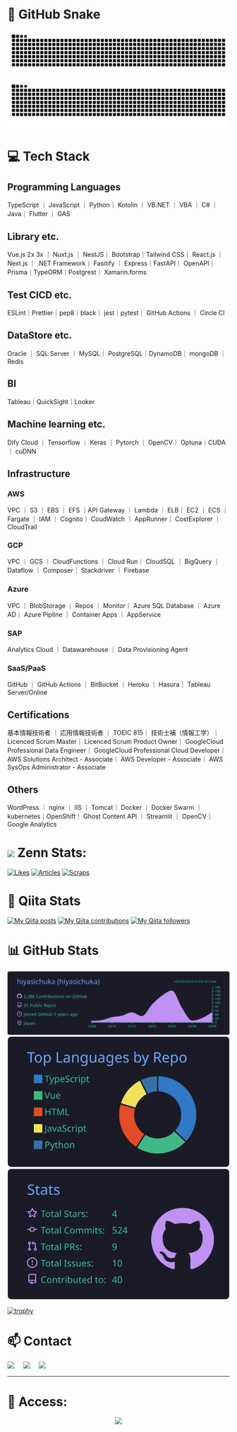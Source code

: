 # 🐍 GitHub Snake
![GitHub Snake Light](https://raw.githubusercontent.com/hiyasichuka/hiyasichuka/output/github-contribution-grid-snake.svg#gh-light-mode-only)
![GitHub Snake dark](https://raw.githubusercontent.com/hiyasichuka/hiyasichuka/output/github-contribution-grid-snake-dark.svg#gh-dark-mode-only)

# 💻 Tech Stack

## Programming Languages

TypeScript ｜ JavaScript ｜ Python｜
Kotolin ｜ VB.NET ｜ VBA ｜ C# ｜ Java｜
Flutter ｜ GAS

## Library etc.

Vue.js 2x 3x ｜ Nuxt.js ｜ NestJS｜
Bootstrap｜Tailwind CSS｜
React.js ｜ Next.js ｜ .NET Framework｜
Fasitify ｜ Express｜FastAPI｜
OpenAPI｜Prisma｜TypeORM｜Postgrest｜
Xamarin.forms

## Test CICD etc.

ESLint｜Prettier｜pep8｜black｜
jest｜pytest｜
GitHub Actions ｜ Circle CI

## DataStore etc.

Oracle ｜ SQL Server ｜ MySQL｜
PostgreSQL｜DynamoDB｜ mongoDB ｜ Redis

## BI

Tableau｜QuickSight｜Looker

## Machine learning etc.

Dify Cloud ｜ Tensorflow ｜ Keras ｜ Pytorch ｜ OpenCV｜
Optuna｜CUDA ｜ cuDNN

## Infrastructure

### AWS

VPC ｜ S3 ｜ EBS ｜ EFS ｜API Gateway ｜ Lambda ｜ ELB｜
EC2 ｜ ECS ｜ Fargate ｜ IAM ｜ Cognito｜
CoudWatch ｜ AppRunner｜
CostExplorer ｜ CloudTrail


### GCP

VPC ｜ GCS ｜ CloudFunctions ｜ Cloud Run｜
CloudSQL ｜ BigQuery ｜ Dataflow ｜ Composer｜
Stackdriver ｜ Firebase

### Azure

VPC ｜ BlobStorage ｜ Repos ｜ Monitor｜
Azure SQL Database ｜ Azure AD｜
Azure Pipline ｜ Container Apps ｜ AppService

### SAP

Analytics Cloud ｜ Datawarehouse ｜ Data Provisioning Agent


### SaaS/PaaS

GitHub ｜ GitHub Actions ｜ BitBucket ｜ Heroku ｜ Hasura｜
Tableau Server/Online

## Certifications

基本情報技術者 ｜ 応用情報技術者 ｜ TOEIC 815｜
技術士補（情報工学）｜ Licenced Scrum Master｜
Licenced Scrum Product Owner｜
GoogleCloud Professional Data Engineer｜
GoogleCloud Professional Cloud Developer｜
AWS Solutions Architect - Associate｜
AWS Developer - Associate｜
AWS SysOps Administrator - Associate

## Others

WordPress ｜ nginx ｜ IIS ｜ Tomcat｜
Docker ｜ Docker Swarm ｜ kubernetes｜OpenShift｜
Ghost Content API ｜ Streamlit ｜ OpenCV｜
Google Analytics



# <img src="https://github.com/hiyasichuka/hiyasichuka/assets/52185395/be0623c6-f4f9-4384-b5b9-9fb113f01257" width="3%"> Zenn Stats:

 
[![Likes](https://badgen.org/img/zenn/takaha4k/likes?style=plastic)](https://zenn.dev/takaha4k) [![Articles](https://badgen.org/img/zenn/takaha4k/articles?style=plastic)](https://zenn.dev/takaha4k) [![Scraps](https://badgen.org/img/zenn/takaha4k/scraps?style=plastic)](https://zenn.dev/takaha4k?tab=scraps)

# 🐸 Qiita Stats
 
[![My Qiita posts](https://qiita-badge.apiapi.app/s/hiyasichuka/posts.svg)](http://qiita.com/hiyasichuka) [![My Qiita contributions](https://qiita-badge.apiapi.app/s/hiyasichuka/contributions.svg)](http://qiita.com/hiyasichuka) [![My Qiita followers](https://qiita-badge.apiapi.app/s/hiyasichuka/followers.svg)](http://qiita.com/hiyasichuka)

# 📊 GitHub Stats

[![](https://raw.githubusercontent.com/hiyasichuka/hiyasichuka/master/profile-summary-card-output/tokyonight/0-profile-details.svg)](https://github.com/vn7n24fzkq/github-profile-summary-cards)
[![](https://raw.githubusercontent.com/hiyasichuka/hiyasichuka/master/profile-summary-card-output/tokyonight/1-repos-per-language.svg)](https://github.com/vn7n24fzkq/github-profile-summary-cards)
[![](https://raw.githubusercontent.com/hiyasichuka/hiyasichuka/master/profile-summary-card-output/tokyonight/3-stats.svg)](https://github.com/vn7n24fzkq/github-profile-summary-cards)
 
[![trophy](https://github-profile-trophy.vercel.app/?username=hiyasichuka)](https://github.com/ryo-ma/github-profile-trophy)


# 📫 Contact

<a href="https://twitter.com/takaha4k"><img src="https://img.shields.io/badge/twitter-%231DA1F2.svg?&style=for-the-badge&logo=twitter&logoColor=white" /></a>&nbsp;&nbsp;&nbsp;&nbsp;
 <a href="https://www.linkedin.com/in/takaha4k/"><img src="https://img.shields.io/badge/linkedin-%230077B5.svg?&style=for-the-badge&logo=linkedin&logoColor=white" /></a>&nbsp;&nbsp;&nbsp;&nbsp;
  <a href="mailto:hiyasichukahajimemasita@gmail.com?subject=Came%20from%20Github"><img src="https://img.shields.io/badge/gmail-%23D14836.svg?&style=for-the-badge&logo=gmail&logoColor=white" /></a>&nbsp;&nbsp;&nbsp;&nbsp;
</p>

---

# 👣 Access:

<div align="center"> <img src="https://profile-counter.glitch.me/Gt/count.svg?"  /> </div>
